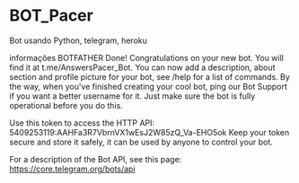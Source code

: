 # BOT_Pacer
Bot usando Python, telegram, heroku


informações BOTFATHER
Done! Congratulations on your new bot. You will find it at t.me/AnswersPacer_Bot. You can now add a description, about section and profile picture for your bot, see /help for a list of commands. By the way, when you've finished creating your cool bot, ping our Bot Support if you want a better username for it. Just make sure the bot is fully operational before you do this.

Use this token to access the HTTP API:
5409253119:AAHFa3R7VbrnVX1wEsJ2W85zQ_Va-EHO5ok
Keep your token secure and store it safely, it can be used by anyone to control your bot.

For a description of the Bot API, see this page: https://core.telegram.org/bots/api
